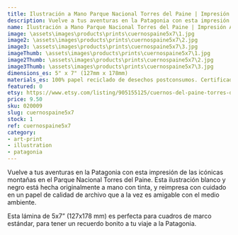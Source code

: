 ```yaml
---
title: Ilustración a Mano Parque Nacional Torres del Paine | Impresión Artística | Patagonia Chilena | Cuernos del Paine
description: Vuelve a tus aventuras en la Patagonia con esta impresión de las icónicas montañas en el Parque Nacional Torres del Paine. Esta ilustración blanco y negro está hecha originalmente a mano con tinta, y reimpresa con cuidado en un papel de calidad de archivo que a la vez es amigable con el medio ambiente.
name: Ilustración a Mano Parque Nacional Torres del Paine | Impresión Artística | Patagonia Chilena | Cuernos del Paine
image: \assets\images\products\prints\cuernospaine5x7\1.jpg
image2: \assets\images\products\prints\cuernospaine5x7\2.jpg
image3: \assets\images\products\prints\cuernospaine5x7\3.jpg
imageThumb: \assets\images\products\prints\cuernospaine5x7\1.jpg
image2Thumb: \assets\images\products\prints\cuernospaine5x7\2.jpg
image3Thumb: \assets\images\products\prints\cuernospaine5x7\3.jpg
dimensions_es: 5" x 7" (127mm x 178mm)
materials_es: 100% papel reciclado de desechos postconsumos. Certificado FSC.
featured: 0
etsy: https://www.etsy.com/listing/905155125/cuernos-del-paine-torres-del-paine-art
price: 9.50
sku: 020009
slug: cuernospaine5x7
stock: 1
ref: cuernospaine5x7
category:
- art-print
- illustration
- patagonia
---
```

Vuelve a tus aventuras en la Patagonia con esta impresión de las icónicas montañas en el Parque Nacional Torres del Paine. Esta ilustración blanco y negro está hecha originalmente a mano con tinta, y reimpresa con cuidado en un papel de calidad de archivo que a la vez es amigable con el medio ambiente.

Esta lámina de 5x7” (127x178 mm) es perfecta para cuadros de marco estándar, para tener un recuerdo bonito a tu viaje a la Patagonia.
